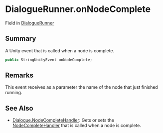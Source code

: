 # DialogueRunner.onNodeComplete

Field in [DialogueRunner](/docs/api/csharp/yarn.unity.dialoguerunner.md)

## Summary


A Unity event that is called when a node is complete.


```csharp
public StringUnityEvent onNodeComplete;
```

## Remarks


This event receives as a parameter the name of the node that
just finished running.


## See Also

* [Dialogue.NodeCompleteHandler](/docs/api/csharp/yarn.dialogue.nodecompletehandler.md): Gets or sets the  <a href="yarn.nodecompletehandler.md">NodeCompleteHandler</a>  that is called when a node is complete.


